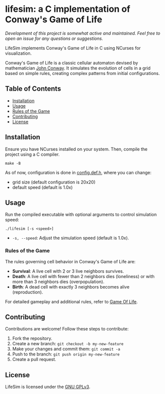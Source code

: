 # lifesim: a C implementation of Conway's Game of Life

*Development of this project is somewhat active and maintained. Feel free to open an issue for any questions or suggestions.*

LifeSim implements Conway's Game of Life in C using NCurses for
visualization.

Conway's Game of Life is a classic cellular automaton devised by mathematician
[John Conway](https://simple.wikipedia.org/wiki/John_Horton_Conway). It
simulates the evolution of cells in a grid based on simple rules, creating
complex patterns from initial configurations.

## Table of Contents

  - [Installation](#installation)
  - [Usage](#usage)
  - [Rules of the Game](#rules-of-the-game)
  - [Contributing](#contributing)
  - [License](#license)

## Installation

Ensure you have NCurses installed on your system. Then, compile the project
using a C compiler.

``` console
make -B
```

As of now, configuration is done in [config.def.h](src/config.def.h), where you
can change:
  - grid size (default configuration is 20x20)
  - default speed (default is 1.0x)

## Usage

Run the compiled executable with optional arguments to control simulation speed:

``` console
./lifesim [-s <speed>]
```

- `-s, --speed`: Adjust the simulation speed (default is 1.0x).

### Rules of the Game

The rules governing cell behavior in Conway's Game of Life are:

  - **Survival**: A live cell with 2 or 3 live neighbors survives.
  - **Death**: A live cell with fewer than 2 neighbors dies (loneliness) or with
    more than 3 neighbors dies (overpopulation).
  - **Birth**: A dead cell with exactly 3 neighbors becomes alive
    (reproduction).

For detailed gameplay and additional rules, refer to [Game Of
Life](http://www.bitstorm.org/gameoflife).

## Contributing

Contributions are welcome! Follow these steps to contribute:

1. Fork the repository.
2. Create a new branch: `git checkout -b my-new-feature`
3. Make your changes and commit them: `git commit -a`
4. Push to the branch: `git push origin my-new-feature`
5. Create a pull request.

## License

LifeSim is licensed under the [GNU GPLv3](LICENSE.md).
